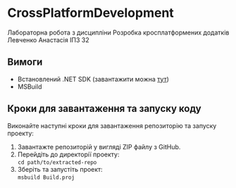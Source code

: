 # CrossPlatformDevelopment  
Лабораторна робота з дисципліни Розробка кросплатформених додатків  
Левченко Анастасія ІПЗ 32  

## Вимоги
- Встановлений .NET SDK (завантажити можна [тут](https://dotnet.microsoft.com/download))
- MSBuild

## Кроки для завантаження та запуску коду
Виконайте наступні кроки для завантаження репозиторію та запуску проекту:
1. Завантажте репозиторій у вигляді ZIP файлу з GitHub.
2. Перейдіть до директорії проекту:  
   `cd path/to/extracted-repo`
3. Зберіть та запустіть проект:  
   `msbuild Build.proj`
